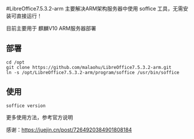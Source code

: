 #LibreOffice7.5.3.2-arm
主要解决ARM架构服务器中使用 soffice 工具，无需安装可直接运行！

目前主要用于 麒麟V10 ARM服务器部署



## 部署
```
cd /opt
git clone https://github.com/malaohu/LibreOffice7.5.3.2-arm.git
ln -s /opt/LibreOffice7.5.3.2-arm/program/soffice /usr/bin/soffice
```

## 使用

```
soffice version
```
更多使用方法，参考官方说明


感谢：https://juejin.cn/post/7264920384901808184
